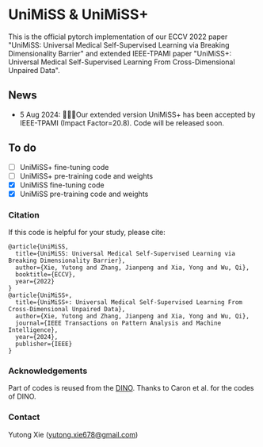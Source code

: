 # UniMiSS & UniMiSS+
This is the official pytorch implementation of our ECCV 2022 paper "UniMiSS: Universal Medical Self-Supervised Learning via Breaking Dimensionality Barrier" and extended IEEE-TPAMI paper "UniMiSS+: Universal Medical Self-Supervised Learning From Cross-Dimensional Unpaired Data".


## News
* 5 Aug 2024: 🎉🎉🎉Our extended version UniMiSS+ has been accepted by IEEE-TPAMI (Impact Factor=20.8). Code will be released soon.

## To do
- [ ] UniMiSS+ fine-tuning code
- [ ] UniMiSS+ pre-training code and weights
- [x] UniMiSS fine-tuning code
- [x] UniMiSS pre-training code and weights

### Citation
If this code is helpful for your study, please cite:

```
@article{UniMiSS,
  title={UniMiSS: Universal Medical Self-Supervised Learning via Breaking Dimensionality Barrier},
  author={Xie, Yutong and Zhang, Jianpeng and Xia, Yong and Wu, Qi},
  booktitle={ECCV},
  year={2022}
}
@article{UniMiSS+,
  title={UniMiSS+: Universal Medical Self-Supervised Learning From Cross-Dimensional Unpaired Data},
  author={Xie, Yutong and Zhang, Jianpeng and Xia, Yong and Wu, Qi},
  journal={IEEE Transactions on Pattern Analysis and Machine Intelligence},
  year={2024},
  publisher={IEEE}
}
```

### Acknowledgements
Part of codes is reused from the [DINO](https://github.com/facebookresearch/dino). Thanks to Caron et al. for the codes of DINO.

### Contact
Yutong Xie (yutong.xie678@gmail.com)
